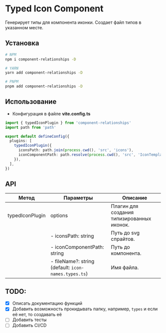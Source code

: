 # Typed Icon Component

Генерирует типы для компонента иконки. Создает файл типов в указанном месте.

## Установка

```bash
# NPM
npm i component-relationships -D

# YARN
yarn add component-relationships -D

# PNPM
pnpm add component-relationships -D
```

## Использование

- Конфигурация в файле **vite.config.ts**

```ts
import { typedIconPlugin } from 'component-relationships'
import path from 'path'

export default defineConfig({
  plugins: [
    typedIconPlugin({
      iconsPath: path.join(process.cwd(), 'src', 'icons'),
      iconComponentPath: path.resolve(process.cwd(), 'src', 'IconTemplate'),
    }),
  ],
})
```

## API

| Метод           | Параметры                                            | Описание                                   |
| --------------- | ---------------------------------------------------- | ------------------------------------------ |
| typedIconPlugin | options                                              | Плагин для создания типизированных иконок. |
|                 | - iconsPath: string                                  | Путь до svg спрайтов.                      |
|                 | - iconComponentPath: string                          | Путь до компонента.                        |
|                 | - fileName?: string (default: `icon-names.types.ts`) | Имя файла.                                 |

## TODO:

- [x] Описать документацию функций
- [x] Добавить возможность прокидывать папку, например, `types` и если её нет, то создавать её
- [ ] Добавить тесты
- [ ] Добавить CI/CD
